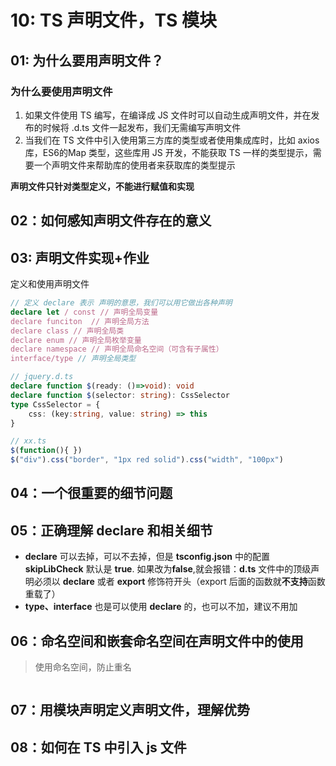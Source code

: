 # 10: TS 声明文件，TS 模块

## 01: 为什么要用声明文件？

### 为什么要使用声明文件

1. 如果文件使用 TS 编写，在编译成 JS 文件时可以自动生成声明文件，并在发布的时候将 .d.ts 文件一起发布，我们无需编写声明文件
2. 当我们在 TS 文件中引入使用第三方库的类型或者使用集成库时，比如 axios 库，ES6的Map 类型，这些库用 JS 开发，不能获取 TS 一样的类型提示，需要一个声明文件来帮助库的使用者来获取库的类型提示

**声明文件只针对类型定义，不能进行赋值和实现**

## 02：如何感知声明文件存在的意义

## 03: 声明文件实现+作业

定义和使用声明文件

```typescript
// 定义 declare 表示 声明的意思，我们可以用它做出各种声明
declare let / const // 声明全局变量
declare funciton  // 声明全局方法
declare class // 声明全局类
declare enum // 声明全局枚举变量
declare namespace // 声明全局命名空间（可含有子属性）
interface/type // 声明全局类型
```

```typescript
// jquery.d.ts
declare function $(ready: ()=>void): void
declare function $(selector: string): CssSelector
type CssSelector = {
	css: (key:string, value: string) => this 
}

// xx.ts
$(function(){ })
$("div").css("border", "1px red solid").css("width", "100px")
```

## 04：一个很重要的细节问题

## 05：正确理解 declare 和相关细节

* **declare** 可以去掉，可以不去掉，但是 **tsconfig.json** 中的配置 **skipLibCheck** 默认是 **true**. 如果改为**false**,就会报错：**d.ts** 文件中的顶级声明必须以 **declare** 或者 **export** 修饰符开头（export 后面的函数就**不支持**函数重载了）
* **type、interface** 也是可以使用 **declare** 的，也可以不加，建议不用加

## 06：命名空间和嵌套命名空间在声明文件中的使用

> 使用命名空间，防止重名

```typescript

```

## 07：用模块声明定义声明文件，理解优势



## 08：如何在 TS 中引入 js 文件

